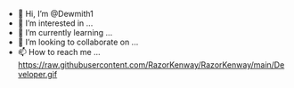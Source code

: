 - 👋 Hi, I’m @Dewmith1
- 👀 I’m interested in ...
- 🌱 I’m currently learning ...
- 💞️ I’m looking to collaborate on ...
- 📫 How to reach me ...
https://raw.githubusercontent.com/RazorKenway/RazorKenway/main/Developer.gif
